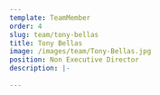 ```yaml
---
template: TeamMember
order: 4
slug: team/tony-bellas
title: Tony Bellas
image: /images/team/Tony-Bellas.jpg
position: Non Executive Director
description: |-
  
---
```

